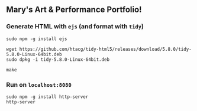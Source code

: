 ## Mary's Art & Performance Portfolio!

### Generate HTML with `ejs` (and format with `tidy`)
```
sudo npm -g install ejs

wget https://github.com/htacg/tidy-html5/releases/download/5.8.0/tidy-5.8.0-Linux-64bit.deb
sudo dpkg -i tidy-5.8.0-Linux-64bit.deb

make
```

### Run on `localhost:8080`
```
sudo npm -g install http-server
http-server
```
